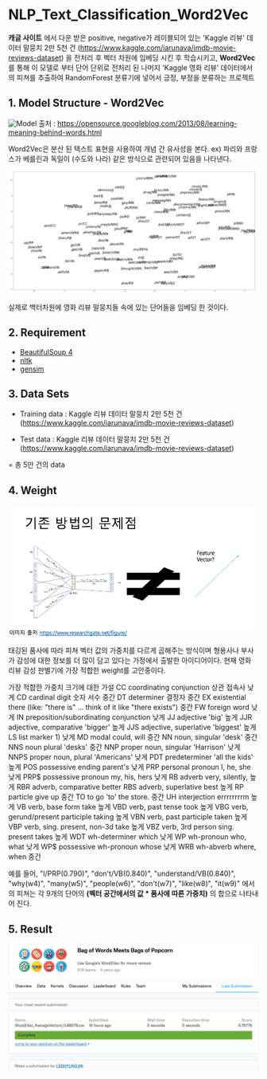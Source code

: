# NLP_Text_Classification_Word2Vec

**캐글 사이트** 에서 다운 받은 positive, negative가 레이블되어 있는 'Kaggle 리뷰' 데이터 말뭉치 2만 5천 건 (https://www.kaggle.com/iarunava/imdb-movie-reviews-dataset) 을 전처리 후 벡터 차원에 임베딩 시킨 후 학습시키고,
**Word2Vec**를 통해 이 모델로 부터 단어 단위로 전처리 된 나머지 'Kaggle 영화 리뷰' 데이터에서의 피쳐를 추출하여 RandomForest 분류기에 넣어서 긍정, 부정을 분류하는 프로젝트

## 1. Model Structure - Word2Vec

![Model](https://1.bp.blogspot.com/-Q7F8ulD6fC0/UgvnVCSGmXI/AAAAAAAAAbg/MCWLTYBufhs/s1600/image00.gif)
      출처 : https://opensource.googleblog.com/2013/08/learning-meaning-behind-words.html

Word2Vec은 분산 된 텍스트 표현을 사용하여 개념 간 유사성을 본다. 
ex) 파리와 프랑스가 베를린과 독일이 (수도와 나라) 같은 방식으로 관련되어 있음을 나타낸다.

![wordgraph](./pics/wordgraph.png)

실제로 백터차원에 영화 리뷰 말뭉치들 속에 있는 단어들을 임베딩 한 것이다.

## 2. Requirement
- [BeautifulSoup 4](https://www.crummy.com/software/BeautifulSoup/bs4/doc/)
- [nltk](https://datascienceschool.net/view-notebook/118731eec74b4ad3bdd2f89bab077e1b/)
- [gensim](https://radimrehurek.com/gensim/)

## 3. Data Sets

- Training data : Kaggle 리뷰 데이터 말뭉치 2만 5천 건 (https://www.kaggle.com/iarunava/imdb-movie-reviews-dataset)

- Test data : Kaggle 리뷰 데이터 말뭉치 2만 5천 건 (https://www.kaggle.com/iarunava/imdb-movie-reviews-dataset)

= 총 5만 건의 data

## 4. Weight

![problem](./pics/problem.png)

 태깅된 품사에 따라 피쳐 벡터 값의 가중치를 다르게 곱해주는 방식이며 형용사나 부사가 감성에 대한 정보를 더 많이 담고 있다는 가정에서 출발한 아이디어이다. 현재 영화 리뷰 감성 판별기에 가장 적합한 weight를 고안중이다. 

 가장 적합한 가중치 크기에 대한 가설
 CC	coordinating conjunction 상관 접속사 낮게
 CD	cardinal digit 숫자 서수 중간
 DT	determiner 결정자 중간
 EX	existential there (like: "there is" … think of it like "there exists")  중간
 FW	foreign word 낮게
 IN	preposition/subordinating conjunction 낮게
 JJ	adjective	'big' 높게
 JJR	adjective, comparative	'bigger' 높게
 JJS	adjective, superlative	'biggest' 높게
 LS	list marker	1) 낮게
 MD	modal	could, will 중간
 NN	noun, singular 'desk' 중간
 NNS	noun plural	'desks' 중간
 NNP	proper noun, singular	'Harrison' 낮게
 NNPS	proper noun, plural	'Americans' 낮게
 PDT	predeterminer	'all the kids'  높게
 POS	possessive ending	parent's 낮게
 PRP	personal pronoun	I, he, she 낮게
 PRP$	possessive pronoun	my, his, hers 낮게
 RB	adverb	very, silently, 높게
 RBR	adverb, comparative	better
 RBS	adverb, superlative	best 높게
 RP	particle	give up 중간
 TO	to	go 'to' the store. 중간
 UH	interjection	errrrrrrrm 높게
 VB	verb, base form	take 높게
 VBD	verb, past tense	took 높게
 VBG	verb, gerund/present participle	taking 높게
 VBN	verb, past participle	taken 높게
 VBP	verb, sing. present, non-3d	take 높게
 VBZ	verb, 3rd person sing. present	takes 높게
 WDT	wh-determiner	which 낮게
 WP	wh-pronoun	who, what 낮게
 WP$	possessive wh-pronoun	whose 낮게
 WRB	wh-abverb	where, when 중간

예를 들어, "I/PRP(0.790)", "don't/VB(0.840)", "understand/VB(0.840)", "why(w4)", "many(w5)", "people(w6)", "don't(w7)", "like(w8)", "it(w9)" 에서의 피쳐는 각 9개의 단어의 **(벡터 공간에서의 값 * 품사에 따른 가중치)** 의 합으로 나타내어 진다.



## 5. Result

![result](./pics/result2.png)

